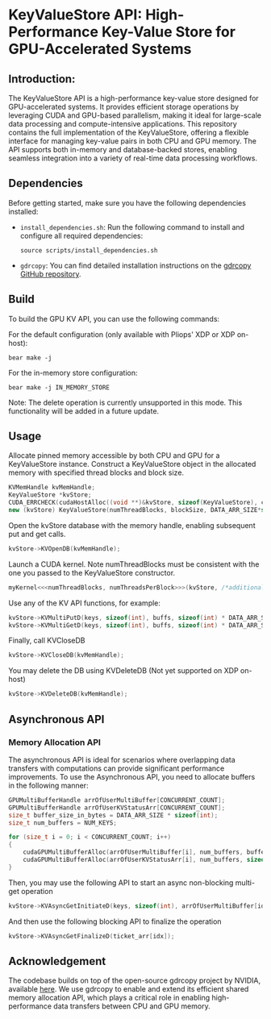 # KeyValueStore API: High-Performance Key-Value Store for GPU-Accelerated Systems

## Introduction:

The KeyValueStore API is a high-performance key-value store designed for GPU-accelerated systems. It provides efficient storage operations by leveraging CUDA and GPU-based parallelism, making it ideal for large-scale data processing and compute-intensive applications. This repository contains the full implementation of the KeyValueStore, offering a flexible interface for managing key-value pairs in both CPU and GPU memory. The API supports both in-memory and database-backed stores, enabling seamless integration into a variety of real-time data processing workflows.

## Dependencies

Before getting started, make sure you have the following dependencies installed:

- `install_dependencies.sh`: Run the following command to install and configure all required dependencies:
    ```
    source scripts/install_dependencies.sh
    ```

- `gdrcopy`: You can find detailed installation instructions on the [gdrcopy GitHub repository](https://github.com/NVIDIA/gdrcopy).



## Build

To build the GPU KV API, you can use the following commands:

For the default configuration (only available with Pliops' XDP or XDP on-host):
```
bear make -j
```

For the in-memory store configuration:
```
bear make -j IN_MEMORY_STORE
```
Note: The delete operation is currently unsupported in this mode. This functionality will be added in a future update.


## Usage

Allocate pinned memory accessible by both CPU and GPU for a KeyValueStore instance.
Construct a KeyValueStore object in the allocated memory with specified thread blocks and block size.
```cpp
KVMemHandle kvMemHandle;
KeyValueStore *kvStore;
CUDA_ERRCHECK(cudaHostAlloc((void **)&kvStore, sizeof(KeyValueStore), cudaHostAllocMapped));
new (kvStore) KeyValueStore(numThreadBlocks, blockSize, DATA_ARR_SIZE*sizeof(int), NUM_KEYS, sizeof(int), kvMemHandle);
```

Open the kvStore database with the memory handle, enabling subsequent put and get calls.
```cpp
kvStore->KVOpenDB(kvMemHandle);
```

Launch a CUDA kernel. Note numThreadBlocks must be consistent with the one you passed to the KeyValueStore constructor.
```cpp
myKernel<<<numThreadBlocks, numThreadsPerBlock>>>(kvStore, /*additional kernel args*/); 
```

Use any of the KV API functions, for example:
```cpp
kvStore->KVMultiPutD(keys, sizeof(int), buffs, sizeof(int) * DATA_ARR_SIZE, KVStatus, NUM_KEYS);
kvStore->KVMultiGetD(keys, sizeof(int), buffs, sizeof(int) * DATA_ARR_SIZE, KVStatus, NUM_KEYS);
```

Finally, call KVCloseDB
```cpp
kvStore->KVCloseDB(kvMemHandle);
```

You may delete the DB using KVDeleteDB (Not yet supported on XDP on-host)
```cpp
kvStore->KVDeleteDB(kvMemHandle);
```


## Asynchronous API
### Memory Allocation API
The asynchronous API is ideal for scenarios where overlapping data transfers with computations can provide significant performance improvements.
To use the Asynchronous API, you need to allocate buffers in the following manner:
```cpp
GPUMultiBufferHandle arrOfUserMultiBuffer[CONCURRENT_COUNT]; 
GPUMultiBufferHandle arrOfUserKVStatusArr[CONCURRENT_COUNT];
size_t buffer_size_in_bytes = DATA_ARR_SIZE * sizeof(int);
size_t num_buffers = NUM_KEYS;

for (size_t i = 0; i < CONCURRENT_COUNT; i++)
{
    cudaGPUMultiBufferAlloc(arrOfUserMultiBuffer[i], num_buffers, buffer_size_in_bytes);
    cudaGPUMultiBufferAlloc(arrOfUserKVStatusArr[i], num_buffers, sizeof(KVStatusType));
}
```

Then, you may use the following API to start an async non-blocking multi-get operation
```cpp
kvStore->KVAsyncGetInitiateD(keys, sizeof(int), arrOfUserMultiBuffer[idx], sizeof(int) * DATA_ARR_SIZE, arrOfUserKVStatusArr[idx], NUM_KEYS, &ticket_arr[idx]);
```
And then use the following blocking API to finalize the operation
```cpp
kvStore->KVAsyncGetFinalizeD(ticket_arr[idx]);
```

## Acknowledgement
The codebase builds on top of the open-source gdrcopy project by NVIDIA, available [here](https://github.com/NVIDIA/gdrcopy). We use gdrcopy to enable and extend its efficient shared memory allocation API, which plays a critical role in enabling high-performance data transfers between CPU and GPU memory.